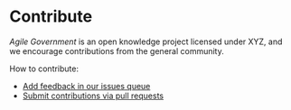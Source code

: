 # Contribute

*Agile Government* is an open knowledge project licensed under XYZ, and we encourage contributions from the general community.

How to contribute:

* [Add feedback in our issues queue](https://github.com/agilegovleaders/agile-government-book/issues)
* [Submit contributions via pull requests](https://github.com/agilegovleaders/agile-government-book/pulls)